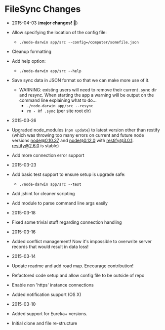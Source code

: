 # FileSync Changes

* 2015-04-03 (**major changes!** :mushroom:)
 * Allow specifying the location of the config file:
   * ```./node-darwin app/src --config=/computer/somefile.json```
 * Cleanup formatting
 * Add help option:
   * ```./node-darwin app/src --help```
 * Save sync data in JSON format so that we can make more use of it.
   * WARNING: existing users will need to remove their current .sync dir and resync. When starting the app a warning will be output on the command line explaining what to do...
     * ```./node-darwin app/src --resync```
     * ```rm - Rf .sync``` (per site root dir)

* 2015-03-26
 * Upgraded node_modules (```npm update```) to latest version other than restify (which was throwing too many errors on current and future node versions node@0.10.37 and node@0.12.0 with restify@3.0.1. restify@2.6.0 is stable)
 * Add more connection error support

* 2015-03-23
 * Add basic test support to ensure setup is upgrade safe:
   * ```./node-darwin app/src --test```
 * Add jshint for cleaner scripting
 * Add module to parse command line args easily

* 2015-03-18
 * Fixed some trivial stuff regarding connection handling

* 2015-03-16
 * Added conflict management! Now it's impossible to overwrite server records that would result in data loss!

* 2015-03-14
 * Update readme and add road map. Encourage contribution!
 * Refactored code setup and allow config file to be outside of repo
 * Enable non 'https' instance connections
 * Added notification support (OS X)

* 2015-03-10
 * Added support for Eureka+ versions.
 * Initial clone and file re-structure
